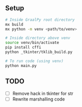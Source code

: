 ## Setup

```bash
# Inside GraalPy root directory
mx build
mx python -m venv <path/to/venv>

# Inside directory above venv
source venv/bin/activate
pip install cffi
python _tkinter/tklib_build.py

# To run code (using venv)
python main.py
```

## TODO
- [ ] Remove hack in tkinter for str
- [ ] Rewrite marshalling code
